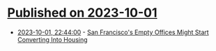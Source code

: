 # [Published on 2023-10-01](index.md)

* [2023-10-01, 22:44:00](https://it.slashdot.org/story/23/10/01/2237235/san-franciscos-empty-offices-might-start-converting-into-housing?utm_source=rss1.0mainlinkanon&utm_medium=feed) - [San Francisco's Empty Offices Might Start Converting Into Housing](https://it.slashdot.org/story/23/10/01/2237235/san-franciscos-empty-offices-might-start-converting-into-housing?utm_source=rss1.0mainlinkanon&utm_medium=feed)
